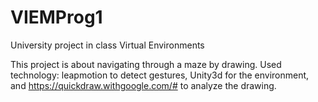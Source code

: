 # VIEMProg1
University project in class Virtual Environments

This project is about navigating through a maze by drawing.
Used technology: leapmotion to detect gestures, Unity3d for the environment, and https://quickdraw.withgoogle.com/# to analyze the drawing.
